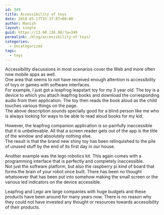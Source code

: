 ```yaml
---
id: 349
title: Accessibility of toys
date: 2018-03-17T15:37:07+00:00
author: Manish
layout: single
guid: https://13.68.136.88/?p=349
permalink: /blog/accessibility-of-toys/
categories:
  - Uncategorized
tags:
  - toys
---
```

Accessibility discussions in most scenarios cover the Web and more often now mobile apps as well.  
One area that seems to not have received enough attention is accessibility of toys or games with software interfaces.  
For example, I just got a leapfrog leapstart toy for my 3 year old. The toy is a device to which you attach leapfrog books and download the corresponding audio from their application. The toy then reads the book aloud as the child touches various things on the page.  
The above description sounds specially good for a blind person like me who is always looking for ways to be able to read aloud books for my kid.

However, the leapfrog companion application is so painfully inaccessible that it is unbelievable. All that a screen reader gets out of the app is the title of the window and absolutely nothing else.  
The result is that the brand new shiny toy has been relinquished to the pile of unused stuff by the end of its first day in our house.  

Another example was the lego robotics kit. This again comes with a programming interface that is perfectly and completely inaccessible.  
Not just the software platform, but also the raspberry pi kind of board that forms the brain of your robot once built. There has been no thought whatsoever that has been put into somehow making the small screen or the various led indicators on the device accessible.  

Leapfrog and Lego are large companies with huge budgets and these products have been around for many years now. There is no reason why they could not have invested any thought or resources towards accessibility of their products.

